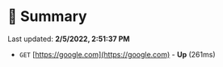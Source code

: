 # 📖 Summary
Last updated: **2/5/2022, 2:51:37 PM**

- `GET` [https://google.com](https://google.com) - **Up** (261ms)
